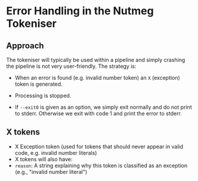 # Error Handling in the Nutmeg Tokeniser

## Approach

The tokeniser will typically be used within a pipeline and simply crashing
the pipeline is not very user-friendly. The strategy is:

- When an error is found (e.g. invalid number token) an `X` (exception)
  token is generated.

- Processing is stopped.

- If `--exit0` is given as an option, we simply exit normally and do not
  print to stderr. Otherwise we exit with code 1 and print the error to stderr.

## X tokens

- X Exception token (used for tokens that should never appear in valid code, e.g. invalid number literals)
- X tokens will also have:
- `reason`: A string explaining why this token is classified as an exception (e.g., "invalid number literal")
